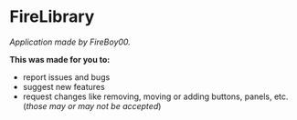 # FireLibrary 
*Application made by FireBoy00.*

**This was made for you to:**
- report issues and bugs
- suggest new features
- request changes like removing, moving or adding buttons, panels, etc. (*those may or may not be accepted*)
